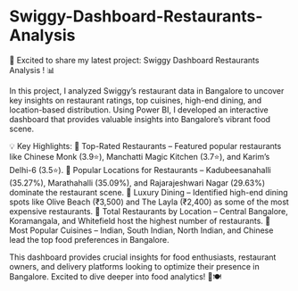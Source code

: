 # Swiggy-Dashboard-Restaurants-Analysis

🚀 Excited to share my latest project: Swiggy Dashboard Restaurants Analysis ! 📊

In this project, I analyzed Swiggy’s restaurant data in Bangalore to uncover key insights on restaurant ratings, top cuisines, high-end dining, and location-based distribution. Using Power BI, I developed an interactive dashboard that provides valuable insights into Bangalore’s vibrant food scene.

💡 Key Highlights:
🚀 Top-Rated Restaurants – Featured popular restaurants like Chinese Monk (3.9⭐), Manchatti Magic Kitchen (3.7⭐), and Karim’s Delhi-6 (3.5⭐).
🚀 Popular Locations for Restaurants – Kadubeesanahalli (35.27%), Marathahalli (35.09%), and Rajarajeshwari Nagar (29.63%) dominate the restaurant scene.
🚀 Luxury Dining – Identified high-end dining spots like Olive Beach (₹3,500) and The Layla (₹2,400) as some of the most expensive restaurants.
🚀 Total Restaurants by Location – Central Bangalore, Koramangala, and Whitefield host the highest number of restaurants.
🚀 Most Popular Cuisines – Indian, South Indian, North Indian, and Chinese lead the top food preferences in Bangalore.

This dashboard provides crucial insights for food enthusiasts, restaurant owners, and delivery platforms looking to optimize their presence in Bangalore. Excited to dive deeper into food analytics! 🚀🍽️
